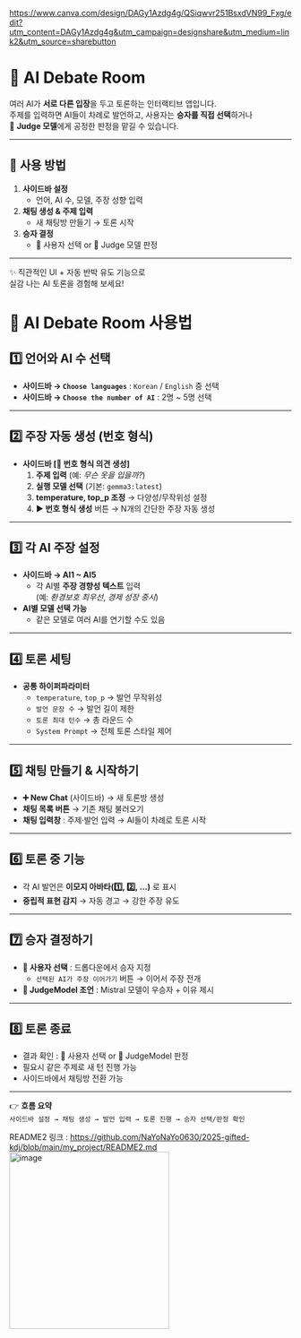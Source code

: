 https://www.canva.com/design/DAGy1Azdg4g/QSiqwvr251BsxdVN99_Fxg/edit?utm_content=DAGy1Azdg4g&utm_campaign=designshare&utm_medium=link2&utm_source=sharebutton

# 🤖 AI Debate Room

여러 AI가 **서로 다른 입장**을 두고 토론하는 인터랙티브 앱입니다.  
주제를 입력하면 AI들이 차례로 발언하고, 사용자는 **승자를 직접 선택**하거나  
🧐 **Judge 모델**에게 공정한 판정을 맡길 수 있습니다.

---

## 🚀 사용 방법
1. **사이드바 설정**  
   - 언어, AI 수, 모델, 주장 성향 입력
2. **채팅 생성 & 주제 입력**  
   - 새 채팅방 만들기 → 토론 시작
3. **승자 결정**  
   - 👤 사용자 선택 or 🧐 Judge 모델 판정

---

✨ 직관적인 UI + 자동 반박 유도 기능으로  
실감 나는 AI 토론을 경험해 보세요!

# 📖 AI Debate Room 사용법

## 1️⃣ 언어와 AI 수 선택
- **사이드바 → `Choose languages`** : `Korean` / `English` 중 선택  
- **사이드바 → `Choose the number of AI`** : 2명 ~ 5명 선택  

---

## 2️⃣ 주장 자동 생성 (번호 형식)
- **사이드바 [🧪 번호 형식 의견 생성]**
  1. **주제 입력** (예: *무슨 옷을 입을까?*)  
  2. **실행 모델 선택** (기본: `gemma3:latest`)  
  3. **temperature, top_p 조정** → 다양성/무작위성 설정  
  4. **▶ 번호 형식 생성** 버튼 → N개의 간단한 주장 자동 생성  

---

## 3️⃣ 각 AI 주장 설정
- **사이드바 → AI1 ~ AI5**
  - 각 AI별 **주장 경향성 텍스트** 입력  
    (예: *환경보호 최우선*, *경제 성장 중시*)  
- **AI별 모델 선택 가능**  
  - 같은 모델로 여러 AI를 연기할 수도 있음  

---

## 4️⃣ 토론 세팅
- **공통 하이퍼파라미터**
  - `temperature`, `top_p` → 발언 무작위성  
  - `발언 문장 수` → 발언 길이 제한  
  - `토론 최대 턴수` → 총 라운드 수  
  - `System Prompt` → 전체 토론 스타일 제어  

---

## 5️⃣ 채팅 만들기 & 시작하기
- **➕ New Chat** (사이드바) → 새 토론방 생성  
- **채팅 목록 버튼** → 기존 채팅 불러오기  
- **채팅 입력창** : 주제·발언 입력 → AI들이 차례로 토론 시작  

---

## 6️⃣ 토론 중 기능
- 각 AI 발언은 **이모지 아바타(1️⃣, 2️⃣, …)** 로 표시  
- **중립적 표현 감지** → 자동 경고 → 강한 주장 유도  

---

## 7️⃣ 승자 결정하기
- **👤 사용자 선택** : 드롭다운에서 승자 지정  
  - `선택된 AI가 주장 이어가기` 버튼 → 이어서 주장 전개  
- **🧐 JudgeModel 조언** : Mistral 모델이 우승자 + 이유 제시  

---

## 8️⃣ 토론 종료
- 결과 확인 : 👤 사용자 선택 or 🧐 JudgeModel 판정  
- 필요시 같은 주제로 새 턴 진행 가능  
- 사이드바에서 채팅방 전환 가능  

---

👉 **흐름 요약**  
`사이드바 설정 → 채팅 생성 → 발언 입력 → 토론 진행 → 승자 선택/판정 확인`


README2 링크 : https://github.com/NaYoNaYo0630/2025-gifted-kdj/blob/main/my_project/README2.md
<img width="285" height="316" alt="image" src="https://github.com/user-attachments/assets/1c5fb402-6451-43c9-a032-8f30487bc5e3" />
